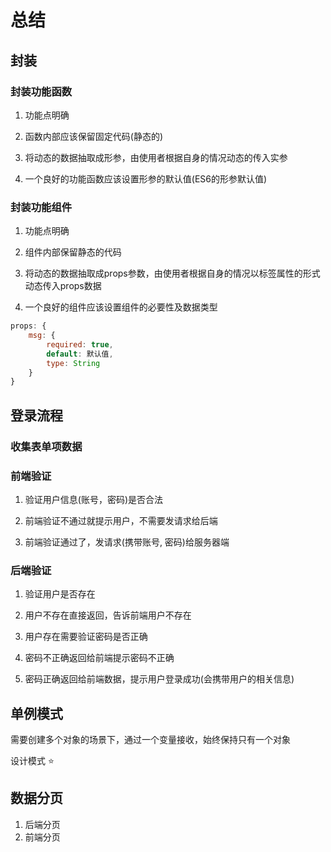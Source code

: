 # 总结

## 封装

### 封装功能函数

1. 功能点明确

2. 函数内部应该保留固定代码(静态的)

3. 将动态的数据抽取成形参，由使用者根据自身的情况动态的传入实参

4. 一个良好的功能函数应该设置形参的默认值(ES6的形参默认值)

### 封装功能组件

1. 功能点明确

2. 组件内部保留静态的代码

3. 将动态的数据抽取成props参数，由使用者根据自身的情况以标签属性的形式动态传入props数据

4. 一个良好的组件应该设置组件的必要性及数据类型

```js
props: {
    msg: {
        required: true,
        default: 默认值,
        type: String
    }
}
```

## 登录流程

### 收集表单项数据

### 前端验证

1) 验证用户信息(账号，密码)是否合法

2) 前端验证不通过就提示用户，不需要发请求给后端

3) 前端验证通过了，发请求(携带账号, 密码)给服务器端

### 后端验证

1) 验证用户是否存在

2) 用户不存在直接返回，告诉前端用户不存在

3) 用户存在需要验证密码是否正确

4) 密码不正确返回给前端提示密码不正确

5) 密码正确返回给前端数据，提示用户登录成功(会携带用户的相关信息)

## 单例模式

需要创建多个对象的场景下，通过一个变量接收，始终保持只有一个对象

设计模式 :star:

## 数据分页

1. 后端分页
2. 前端分页

